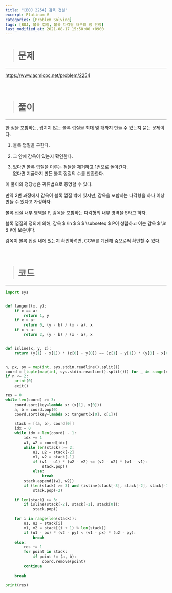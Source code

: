 ```yaml
---
title: "[BOJ 2254] 감옥 건설"
excerpt: Platinum V
categories: [Problem Solving]
tags: [BOJ, 볼록 껍질, 볼록 다각형 내부의 점 판정]
last_modified_at: 2021-08-17 15:50:00 +0900
---
```


> # 문제
---

[<u>https://www.acmicpc.net/problem/2254</u>](https://www.acmicpc.net/problem/2254)

<br>

> # 풀이
---

한 점을 포함하는, 겹치지 않는 볼록 껍질을 최대 몇 개까지 만들 수 있는지 묻는 문제이다.

1. 볼록 껍질을 구한다.

2. 그 안에 감옥이 있는지 확인한다.

3. 있다면 볼록 껍질을 이루는 점들을 제거하고 1번으로 돌아간다.  
   없다면 지금까지 만든 볼록 껍질의 수를 반환한다.

이 풀이의 정당성은 귀류법으로 증명할 수 있다.

만약 2번 과정에서 감옥이 볼록 껍질 밖에 있지만, 감옥을 포함하는 다각형을 하나 이상 만들 수 있다고 가정하자.

볼록 껍질 내부 영역을 P, 감옥을 포함하는 다각형의 내부 영역을 S라고 하자.

볼록 껍질의 정의에 의해, 감옥 $ \in $ S $ \subseteq $ P이 성립하고 이는 감옥 $ \in $ P에 모순이다.

감옥이 볼록 껍질 내에 있는지 확인하려면, CCW를 계산해 줌으로써 확인할 수 있다.

<br>

> # 코드
---

```python
import sys


def tangent(x, y):
    if x == a:
        return 1, y
    if x > a:
        return 0, (y - b) / (x - a), x
    if x < a:
        return 2, (y - b) / (x - a), x


def isline(x, y, z):
    return (y[1] - x[1]) * (z[0] - y[0]) == (z[1] - y[1]) * (y[0] - x[0])


n, px, py = map(int, sys.stdin.readline().split())
coord = [tuple(map(int, sys.stdin.readline().split())) for _ in range(n)]
if n <= 2:
    print(0)
    exit()

res = 0
while len(coord) >= 3:
    coord.sort(key=lambda x: (x[1], x[0]))
    a, b = coord.pop(0)
    coord.sort(key=lambda x: tangent(x[0], x[1]))

    stack = [(a, b), coord[0]]
    idx = 0
    while idx < len(coord) - 1:
        idx += 1
        w1, w2 = coord[idx]
        while len(stack) >= 2:
            u1, u2 = stack[-2]
            v1, v2 = stack[-1]
            if (v1 - u1) * (w2 - v2) <= (v2 - u2) * (w1 - v1):
                stack.pop()
            else:
                break
        stack.append((w1, w2))
        if (len(stack) >= 3) and (isline(stack[-3], stack[-2], stack[-1])):
            stack.pop(-2)

    if len(stack) >= 3:
        if isline(stack[-2], stack[-1], stack[0]):
            stack.pop()

    for i in range(len(stack)):
        u1, u2 = stack[i]
        v1, v2 = stack[(i + 1) % len(stack)]
        if (u1 - px) * (v2 - py) < (v1 - px) * (u2 - py):
            break
    else:
        res += 1
        for point in stack:
            if point != (a, b):
                coord.remove(point)
        continue
    
    break

print(res)
```